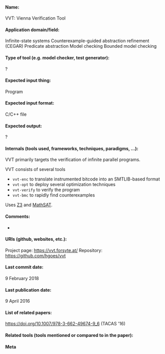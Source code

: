 #### Name:
VVT: Vienna Verification Tool

#### Application domain/field:
Infinite-state systems
Counterexample-guided abstraction refinement (CEGAR)
Predicate abstraction
Model checking
Bounded model checking

#### Type of tool (e.g. model checker, test generator):
?

#### Expected input thing:
Program

#### Expected input format:
C/C++ file

#### Expected output:
?

#### Internals (tools used, frameworks, techniques, paradigms, ...):
VVT primarily targets the verification of infinite parallel programs.

VVT consists of several tools
- `vvt-enc` to translate instrumented bitcode into an SMTLIB-based format
- `vvt-opt` to deploy several optimization techniques
- `vvt-verify` to verify the program
- `vvt-bmc` to rapidly find counterexamples

Uses [Z3](Solvers/SMT/Z3.md) and [MathSAT](Solvers/SMT/MathSAT.md).

#### Comments:
-

#### URIs (github, websites, etc.):
Project page: https://vvt.forsyte.at/
Repository: https://github.com/hgoes/vvt

#### Last commit date:
9 February 2018

#### Last publication date:
9 April 2016

#### List of related papers:
https://doi.org/10.1007/978-3-662-49674-9_6 (TACAS '16)

#### Related tools (tools mentioned or compared to in the paper):

#### Meta
